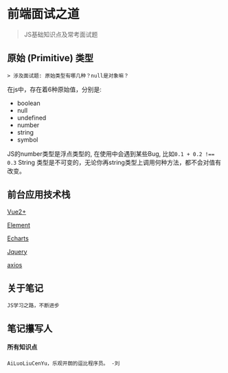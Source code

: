 # 前端面试之道

> JS基础知识点及常考面试题

## 原始 (Primitive) 类型

```
> 涉及面试题: 原始类型有哪几种？null是对象嘛？
```

在js中，存在着6种原始值，分别是:
- boolean
- null
- undefined
- number
- string
- symbol

JS的number类型是浮点类型的, 在使用中会遇到某些Bug, 比如`0.1 + 0.2 !== 0.3`
String 类型是不可变的，无论你再string类型上调用何种方法，都不会对值有改变。
## 前台应用技术栈

>
[Vue2+](https://cn.vuejs.org/v2/guide/) 

[Element](http://element-cn.eleme.io/#/zh-CN)

[Echarts](http://echarts.baidu.com/)

[Jquery](https://jquery.com/)

[axios](https://www.axios.com/)


## 关于笔记

```
JS学习之路，不断进步
```

## 笔记攥写人

#### 所有知识点
```
AiLuoLiuCenYu，乐观开朗的逗比程序员。 -刘
```
